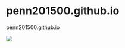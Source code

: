 # penn201500.github.io
penn201500.github.io 


![](http://o7ubfyghw.bkt.clouddn.com/hexo_readme.jpg)
